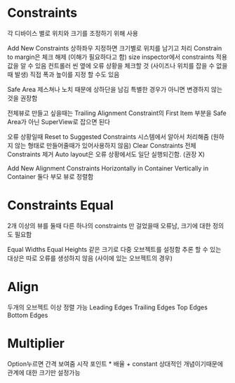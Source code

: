 # Constraints

각 디바이스 별로 위치와 크기를 조정하기 위해 사용

Add New Constraints 상하좌우 지정하면 크기별로 위치를 남기고 처리
Constrain to margin은 체크 해제 (이해가 필요하다고 함)
size inspector에서 constraints 적용 값을 알 수 있음
컨트롤러 씬 옆에 오류 상황을 체크할 것
(사이즈나 위치를 잡을 수 없을 때 발생)
직접 폭과 높이를 지정 할 수도 있음

Safe Area 제스쳐나 노치 때문에 상하단을 남김
특별한 경우가 아니면 변경하지 않는 것을 권장함

전체뷰로 만들고 싶을때는 Trailing Alignment Constraint의 First Item 부분을 Safe Area가 아닌 SuperView로 잡으면 된다

오류 상황일때
Reset to Suggested Constraints 시스템에서 알아서 처리해줌
(원하지 않는 형태로 만들어줄때가 있어사용하지 않음)
Clear Constraints 전체 Constraints 제거
Auto layout은 오류 상황에서도 일단 실행되긴함. (권장 X)

Add New Alignment Constraints Horizontally in Container
Vertically in Container
둘다 부모 뷰로 정렬함

# Constraints Equal

2개 이상의 뷰를 둘때 다른 하나의 constraints 만 걸었을때 오류남,
크기에 대한 정의도 필요함

Equal Widths
Equal Heights
같은 크기로 다중 오브젝트를 설정함
추론 할 수 있는 대상은 따로 오류를 생성하지 않음 (사이에 있는 오브젝트의 경우)

# Align

두개의 오브젝트 이상 정렬 가능
Leading Edges
Trailing Edges
Top Edges
Bottom Edges

# Multiplier

Option누르면 간격 보여줌
시작 포인트 * 배율 + constant
상대적인 개념이기때문에 관계에 대한 크기만 설정가능
